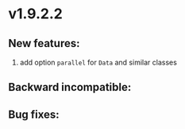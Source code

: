 # v1.9.2.2

## New features:
 
  1. add option `parallel` for `Data` and similar classes  

## Backward incompatible:  

## Bug fixes: